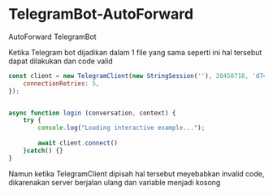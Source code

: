 # TelegramBot-AutoForward
AutoForward TelegramBot

Ketika Telegram bot dijadikan dalam 1 file yang sama seperti ini hal tersebut dapat dilakukan dan code valid
```javascript
const client = new TelegramClient(new StringSession(''), 20450718, 'd7484191ce14a0ab151857143e11701f', {
    connectionRetries: 5,
});


async function login (conversation, context) {
    try {
        console.log("Loading interactive example...");
        
        await client.connect()
    }catch() {}
}
```

Namun ketika TelegramClient dipisah hal tersebut meyebabkan invalid code, dikarenakan server berjalan ulang dan variable menjadi kosong